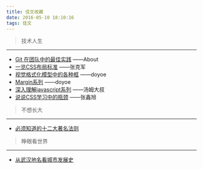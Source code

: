 ```yaml
---
title: 佳文收藏
date: 2016-05-10 18:10:16
tags: 佳文
---
```

> 技术人生 
***

- [Git 在团队中的最佳实践](http://www.cnblogs.com/cnblogsfans/p/5075073.html) ——About
- [一览CSS布局标准](http://hikejun.com/blog/2013/05/03/%E4%B8%80%E8%A7%88css%E5%B8%83%E5%B1%80%E6%A0%87%E5%87%86/) ——张克军  
- [视觉格式化模型中的各种框](http://blog.doyoe.com/2015/03/09/css/%E8%A7%86%E8%A7%89%E6%A0%BC%E5%BC%8F%E5%8C%96%E6%A8%A1%E5%9E%8B%E4%B8%AD%E7%9A%84%E5%90%84%E7%A7%8D%E6%A1%86/) ——doyoe  
- [Margin系列](http://blog.doyoe.com/2013/11/30/css/margin%E7%B3%BB%E5%88%97%E4%B9%8B%E7%99%BE%E5%88%86%E6%AF%94/) ——doyoe  
- [深入理解javascript系列](http://www.cnblogs.com/TomXu/archive/2011/12/15/2288411.html) ——汤姆大叔
- [说说CSS学习中的瓶颈](http://www.zhangxinxu.com/wordpress/2012/07/bottleneck-css-study/) ——张鑫旭


> 不想长大 
***

- [必须知道的十二大著名法则](http://winfredwyw.github.io/2016/08/24/%E5%BF%85%E9%A1%BB%E7%9F%A5%E9%81%93%E7%9A%84%E5%8D%81%E4%BA%8C%E5%A4%A7%E8%91%97%E5%90%8D%E6%B3%95%E5%88%99/)

> 睁眼看世界
***

- [从武汉地名看城市发展史](http://bbs.tiexue.net/post_10791667_1.html)